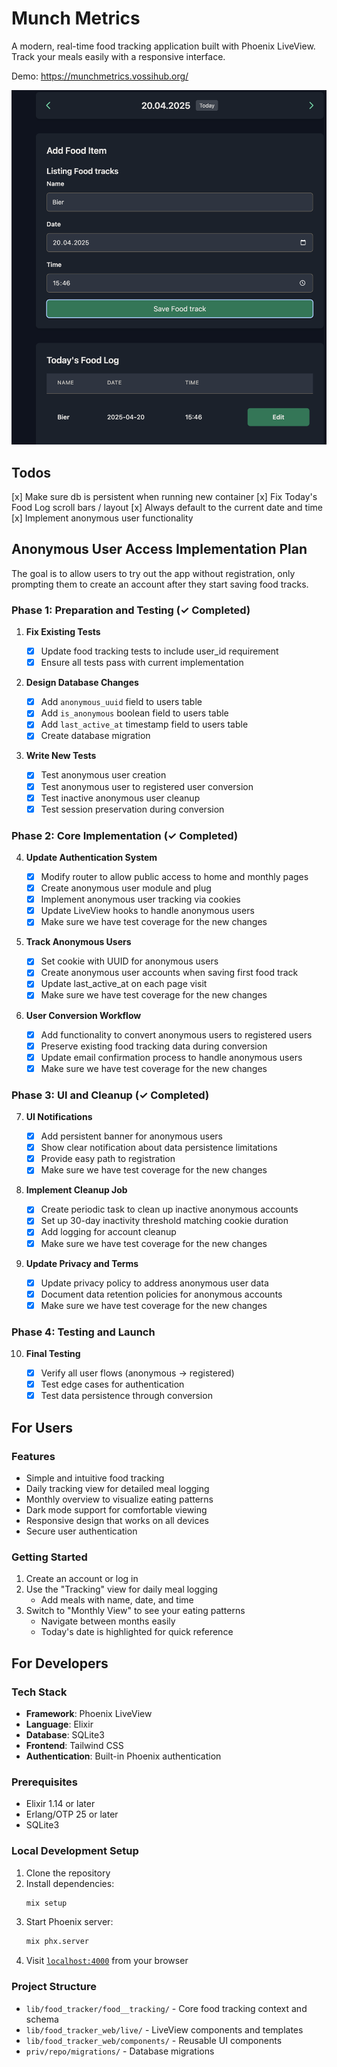 # Munch Metrics

A modern, real-time food tracking application built with Phoenix LiveView. Track your meals easily with a responsive interface.

Demo: https://munchmetrics.vossihub.org/

<img src="screenshots/demo.png" alt="Munch Metrics Screenshot" width="600"/>

## Todos

[x] Make sure db is persistent when running new container
[x] Fix Today's Food Log scroll bars / layout
[x] Always default to the current date and time
[x] Implement anonymous user functionality

## Anonymous User Access Implementation Plan

The goal is to allow users to try out the app without registration, only prompting them to create an account after they start saving food tracks.

### Phase 1: Preparation and Testing (✓ Completed)

1. **Fix Existing Tests**

   - [x] Update food tracking tests to include user_id requirement
   - [x] Ensure all tests pass with current implementation

2. **Design Database Changes**

   - [x] Add `anonymous_uuid` field to users table
   - [x] Add `is_anonymous` boolean field to users table
   - [x] Add `last_active_at` timestamp field to users table
   - [x] Create database migration

3. **Write New Tests**
   - [x] Test anonymous user creation
   - [x] Test anonymous user to registered user conversion
   - [x] Test inactive anonymous user cleanup
   - [x] Test session preservation during conversion

### Phase 2: Core Implementation (✓ Completed)

4. **Update Authentication System**

   - [x] Modify router to allow public access to home and monthly pages
   - [x] Create anonymous user module and plug
   - [x] Implement anonymous user tracking via cookies
   - [x] Update LiveView hooks to handle anonymous users
   - [x] Make sure we have test coverage for the new changes

5. **Track Anonymous Users**

   - [x] Set cookie with UUID for anonymous users
   - [x] Create anonymous user accounts when saving first food track
   - [x] Update last_active_at on each page visit
   - [x] Make sure we have test coverage for the new changes

6. **User Conversion Workflow**
   - [x] Add functionality to convert anonymous users to registered users
   - [x] Preserve existing food tracking data during conversion
   - [x] Update email confirmation process to handle anonymous users
   - [x] Make sure we have test coverage for the new changes

### Phase 3: UI and Cleanup (✓ Completed)

7. **UI Notifications**

   - [x] Add persistent banner for anonymous users
   - [x] Show clear notification about data persistence limitations
   - [x] Provide easy path to registration
   - [x] Make sure we have test coverage for the new changes

8. **Implement Cleanup Job**

   - [x] Create periodic task to clean up inactive anonymous accounts
   - [x] Set up 30-day inactivity threshold matching cookie duration
   - [x] Add logging for account cleanup
   - [x] Make sure we have test coverage for the new changes

9. **Update Privacy and Terms**
   - [x] Update privacy policy to address anonymous user data
   - [x] Document data retention policies for anonymous accounts
   - [x] Make sure we have test coverage for the new changes

### Phase 4: Testing and Launch

10. **Final Testing**

    - [x] Verify all user flows (anonymous → registered)
    - [x] Test edge cases for authentication
    - [x] Test data persistence through conversion

## For Users

### Features

- Simple and intuitive food tracking
- Daily tracking view for detailed meal logging
- Monthly overview to visualize eating patterns
- Dark mode support for comfortable viewing
- Responsive design that works on all devices
- Secure user authentication

### Getting Started

1. Create an account or log in
2. Use the "Tracking" view for daily meal logging
   - Add meals with name, date, and time
3. Switch to "Monthly View" to see your eating patterns
   - Navigate between months easily
   - Today's date is highlighted for quick reference

## For Developers

### Tech Stack

- **Framework**: Phoenix LiveView
- **Language**: Elixir
- **Database**: SQLite3
- **Frontend**: Tailwind CSS
- **Authentication**: Built-in Phoenix authentication

### Prerequisites

- Elixir 1.14 or later
- Erlang/OTP 25 or later
- SQLite3

### Local Development Setup

1. Clone the repository
2. Install dependencies:
   ```bash
   mix setup
   ```
3. Start Phoenix server:
   ```bash
   mix phx.server
   ```
4. Visit [`localhost:4000`](http://localhost:4000) from your browser

### Project Structure

- `lib/food_tracker/food__tracking/` - Core food tracking context and schema
- `lib/food_tracker_web/live/` - LiveView components and templates
- `lib/food_tracker_web/components/` - Reusable UI components
- `priv/repo/migrations/` - Database migrations
